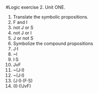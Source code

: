 #Logic exercise 2. Unit ONE.

1. Translate the symbolic propositions.
  1. F and I
  1. not J or S
  1. not J or I
  1. J or not S
1. Symbolize the compound propositions
  1. J·I
  1. ~I
  1. I·S
  1. JvF
  1. ~(J·I)
  1. ~(J·I)
  7. (J·I)·(F·S)
  8. (I)·(!JvF)

